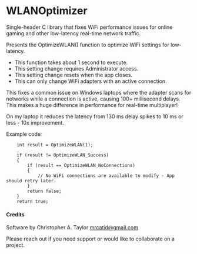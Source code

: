 # WLANOptimizer
Single-header C library that fixes WiFi performance issues for online gaming and other low-latency real-time network traffic.

Presents the OptimizeWLAN() function to optimize WiFi settings for low-latency.

* This function takes about 1 second to execute.
* This setting change requires Administrator access.
* This setting change resets when the app closes.
* This can only change WiFi adapters with an active connection.

This fixes a common issue on Windows laptops where the adapter scans for
networks while a connection is active, causing 100+ millisecond delays.
This makes a huge difference in performance for real-time multiplayer!

On my laptop it reduces the latency from 130 ms delay spikes to 10 ms or less - 10x improvement.

Example code:

```
    int result = OptimizeWLAN(1);

    if (result != OptimizeWLAN_Success)
    {
        if (result == OptimizeWLAN_NoConnections)
        {
            // No WiFi connections are available to modify - App should retry later.
        }
        return false;
    }
    return true;
```


#### Credits

Software by Christopher A. Taylor mrcatid@gmail.com

Please reach out if you need support or would like to collaborate on a project.
